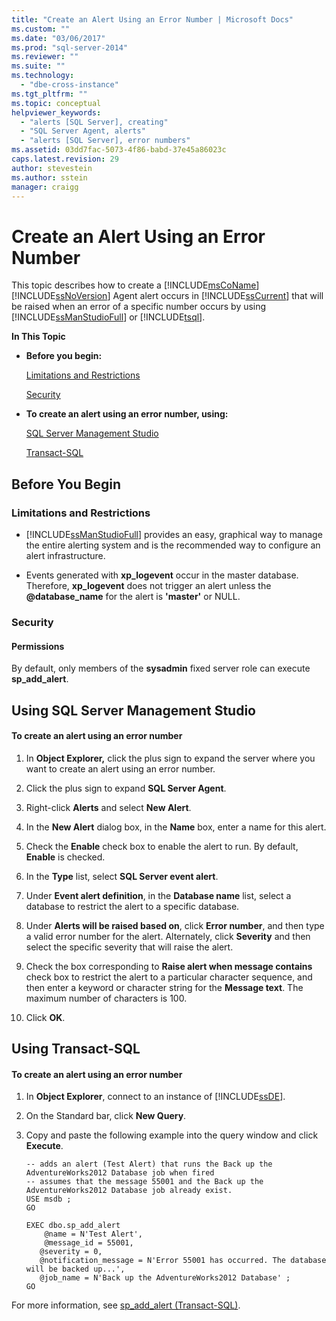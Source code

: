 ```yaml
---
title: "Create an Alert Using an Error Number | Microsoft Docs"
ms.custom: ""
ms.date: "03/06/2017"
ms.prod: "sql-server-2014"
ms.reviewer: ""
ms.suite: ""
ms.technology: 
  - "dbe-cross-instance"
ms.tgt_pltfrm: ""
ms.topic: conceptual
helpviewer_keywords: 
  - "alerts [SQL Server], creating"
  - "SQL Server Agent, alerts"
  - "alerts [SQL Server], error numbers"
ms.assetid: 03dd7fac-5073-4f86-babd-37e45a86023c
caps.latest.revision: 29
author: stevestein
ms.author: sstein
manager: craigg
---
```

# Create an Alert Using an Error Number
  This topic describes how to create a [!INCLUDE[msCoName](../../includes/msconame-md.md)] [!INCLUDE[ssNoVersion](../../includes/ssnoversion-md.md)] Agent alert occurs in [!INCLUDE[ssCurrent](../../includes/sscurrent-md.md)] that will be raised when an error of a specific number occurs by using [!INCLUDE[ssManStudioFull](../../includes/ssmanstudiofull-md.md)] or [!INCLUDE[tsql](../../includes/tsql-md.md)].  
  
 **In This Topic**  
  
-   **Before you begin:**  
  
     [Limitations and Restrictions](#Restrictions)  
  
     [Security](#Security)  
  
-   **To create an alert using an error number, using:**  
  
     [SQL Server Management Studio](#SSMSProcedure)  
  
     [Transact-SQL](#TsqlProcedure)  
  
##  <a name="BeforeYouBegin"></a> Before You Begin  
  
###  <a name="Restrictions"></a> Limitations and Restrictions  
  
-   [!INCLUDE[ssManStudioFull](../../includes/ssmanstudiofull-md.md)] provides an easy, graphical way to manage the entire alerting system and is the recommended way to configure an alert infrastructure.  
  
-   Events generated with **xp_logevent** occur in the master database. Therefore, **xp_logevent** does not trigger an alert unless the **@database_name** for the alert is **'master'** or NULL.  
  
###  <a name="Security"></a> Security  
  
####  <a name="Permissions"></a> Permissions  
 By default, only members of the **sysadmin** fixed server role can execute **sp_add_alert**.  
  
##  <a name="SSMSProcedure"></a> Using SQL Server Management Studio  
  
#### To create an alert using an error number  
  
1.  In **Object Explorer,** click the plus sign to expand the server where you want to create an alert using an error number.  
  
2.  Click the plus sign to expand **SQL Server Agent**.  
  
3.  Right-click **Alerts** and select **New Alert**.  
  
4.  In the **New Alert** dialog box, in the **Name** box, enter a name for this alert.  
  
5.  Check the **Enable** check box to enable the alert to run. By default, **Enable** is checked.  
  
6.  In the **Type** list, select **SQL Server event alert**.  
  
7.  Under **Event alert definition**, in the **Database name** list, select a database to restrict the alert to a specific database.  
  
8.  Under **Alerts will be raised based on**, click **Error number**, and then type a valid error number for the alert. Alternately, click **Severity** and then select the specific severity that will raise the alert.  
  
9. Check the box corresponding to **Raise alert when message contains** check box to restrict the alert to a particular character sequence, and then enter a keyword or character string for the **Message text**. The maximum number of characters is 100.  
  
10. Click **OK**.  
  
##  <a name="TsqlProcedure"></a> Using Transact-SQL  
  
#### To create an alert using an error number  
  
1.  In **Object Explorer**, connect to an instance of [!INCLUDE[ssDE](../../includes/ssde-md.md)].  
  
2.  On the Standard bar, click **New Query**.  
  
3.  Copy and paste the following example into the query window and click **Execute**.  
  
    ```  
    -- adds an alert (Test Alert) that runs the Back up the AdventureWorks2012 Database job when fired   
    -- assumes that the message 55001 and the Back up the AdventureWorks2012 Database job already exist.  
    USE msdb ;  
    GO  
  
    EXEC dbo.sp_add_alert  
        @name = N'Test Alert',  
        @message_id = 55001,   
       @severity = 0,   
       @notification_message = N'Error 55001 has occurred. The database will be backed up...',   
       @job_name = N'Back up the AdventureWorks2012 Database' ;  
    GO  
    ```  
  
 For more information, see [sp_add_alert &#40;Transact-SQL&#41;](/sql/relational-databases/system-stored-procedures/sp-add-alert-transact-sql).  
  
  
